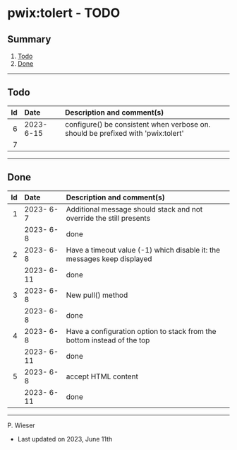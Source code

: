 # pwix:tolert - TODO

## Summary

1. [Todo](#todo)
2. [Done](#done)

---
## Todo

|   Id | Date       | Description and comment(s) |
| ---: | :---       | :---                       |
|    6 | 2023- 6-15 | configure() be consistent when verbose on. should be prefixed with 'pwix:tolert'  |
|    7 |  |  |

---
## Done

|   Id | Date       | Description and comment(s) |
| ---: | :---       | :---                       |
|    1 | 2023- 6- 7 | Additional message should stack and not override the still presents |
|      | 2023- 6- 8 | done |
|    2 | 2023- 6- 8 | Have a timeout value (-1) which disable it: the messages keep displayed |
|      | 2023- 6-11 | done |
|    3 | 2023- 6- 8 | New pull() method |
|      | 2023- 6- 8 | done |
|    4 | 2023- 6- 8 | Have a configuration option to stack from the bottom instead of the top |
|      | 2023- 6-11 | done |
|    5 | 2023- 6- 8 | accept HTML content |
|      | 2023- 6-11 | done |

---
P. Wieser
- Last updated on 2023, June 11th
